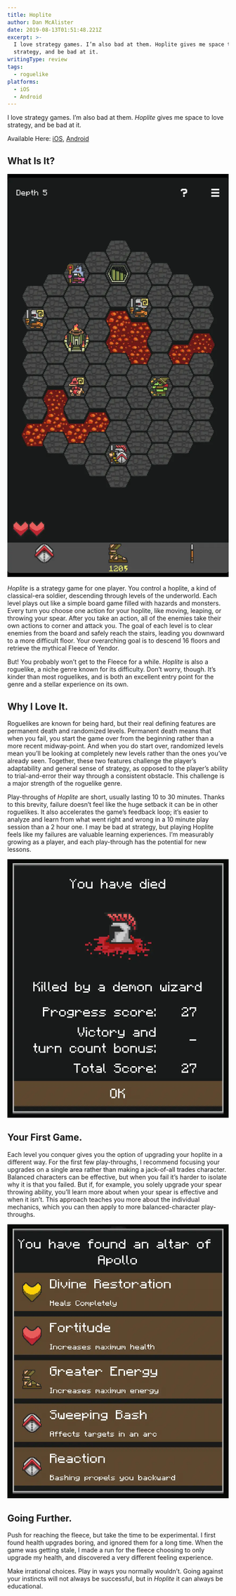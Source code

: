 ```yaml
---
title: Hoplite
author: Dan McAlister
date: 2019-08-13T01:51:48.221Z
excerpt: >-
  I love strategy games. I’m also bad at them. Hoplite gives me space to love
  strategy, and be bad at it. 
writingType: review
tags:
  - roguelike
platforms:
  - iOS
  - Android
---
```

I love strategy games. I’m also bad at them. _Hoplite_ gives me space to love strategy, and be bad at it. 

Available Here: [iOS](https://apps.apple.com/us/app/hoplite/id782438457), [Android](https://play.google.com/store/apps/details?id=com.magmafortress.hoplite&hl=en_US)

## What Is It?

![Image of a game level. The hoplite soldier is at the bottom, and the level is filled with enemies and lava. There is one upgrade shrine and one staircase leading to the next level. ](/static/img/battle-scene.webp "Levels are randomized, and increasingly challenging. ")

_Hoplite_ is a strategy game for one player. You control a hoplite, a kind of classical-era soldier, descending through levels of the underworld. Each level plays out like a simple board game filled with hazards and monsters. Every turn you choose one action for your hoplite, like moving, leaping, or throwing your spear. After you take an action, all of the enemies take their own actions to corner and attack you. The goal of each level is to clear enemies from the board and safely reach the stairs, leading you downward to a more difficult floor. Your overarching goal is to descend 16 floors and retrieve the mythical Fleece of Yendor. 

But! You probably won’t get to the Fleece for a while. _Hoplite_ is also a roguelike, a niche genre known for its difficulty. Don’t worry, though. It’s kinder than most roguelikes, and is both an excellent entry point for the genre and a stellar experience on its own. 

## Why I Love It.

Roguelikes are known for being hard, but their real defining features are permanent death and randomized levels. Permanent death means that when you fail, you start the game over from the beginning rather than a more recent midway-point. And when you do start over, randomized levels mean you’ll be looking at completely new levels rather than the ones you’ve already seen. Together, these two features challenge the player’s adaptability and general sense of strategy, as opposed to the player’s ability to trial-and-error their way through a consistent obstacle. This challenge is a major strength of the roguelike genre. 

Play-throughs of _Hoplite_ are short, usually lasting 10 to 30 minutes. Thanks to this brevity, failure doesn’t feel like the huge setback it can be in other roguelikes. It also accelerates the game’s feedback loop; it’s easier to analyze and learn from what went right and wrong in a 10 minute play session than a 2 hour one. I may be bad at strategy, but playing Hoplite feels like my failures are valuable learning experiences. I’m measurably growing as a player, and each play-through has the potential for new lessons.

![Game Over screen displaying the text "You have died. Killed by a demon wizard. Progress score: 27. Victory and turn count bounus: none. Total Score: 27. Bottom button says "OK."](/static/img/you-have-died.webp "Bummer.")

## Your First Game.

Each level you conquer gives you the option of upgrading your hoplite in a different way. For the first few play-throughs, I recommend focusing your upgrades on a single area rather than making a jack-of-all trades character. Balanced characters can be effective, but when you fail it’s harder to isolate why it is that you failed. But if, for example, you solely upgrade your spear throwing ability, you’ll learn more about when your spear is effective and when it isn’t. This approach teaches you more about the individual mechanics, which you can then apply to more balanced-character play-throughs. 

![Menu of upgrade options for your hoplite. Reads: "You have found an altar of Apollo." Upgrades available are "Divine Restoration, heals completely." "Fortitude, increases maximum health." "Greater Energy,increases maximum energy." "Sweeping Bash, affects targets in an arc." "Reaction, bashing propels you backward."](/static/img/upgrade-example.webp "Each upgrade altar gives you different upgrade options.")

## Going Further.

Push for reaching the fleece, but take the time to be experimental. I first found health upgrades boring, and ignored them for a long time. When the game was getting stale, I made a run for the fleece choosing to only upgrade my health, and discovered a very different feeling experience. 

Make irrational choices. Play in ways you normally wouldn’t. Going against your instincts will not always be successful, but in _Hoplite_ it can always be educational.
